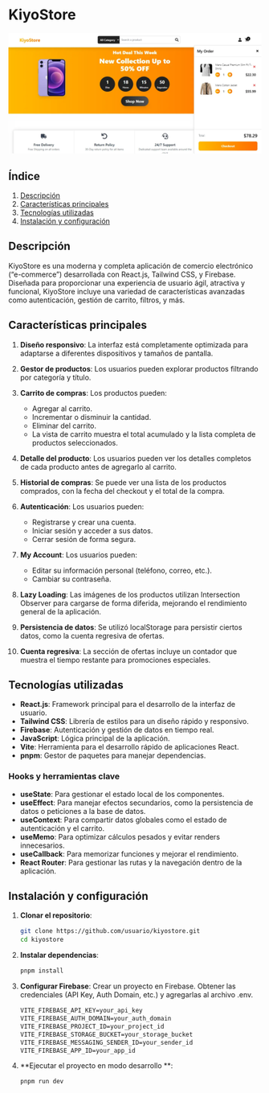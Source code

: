 # KiyoStore
![KiyoStore](public/KiyoStore.webp)

## Índice

1. [Descripción](#descripción)
2. [Características principales](#características-principales)
3. [Tecnologías utilizadas](#tecnologías-utilizadas)
4. [Instalación y configuración](#instalación-y-configuración)

## Descripción

KiyoStore es una moderna y completa aplicación de comercio electrónico (“e-commerce”) desarrollada con React.js, Tailwind CSS, y Firebase. Diseñada para proporcionar una experiencia de usuario ágil, atractiva y funcional, KiyoStore incluye una variedad de características avanzadas como autenticación, gestión de carrito, filtros, y más.

## Características principales

1. **Diseño responsivo**: La interfaz está completamente optimizada para adaptarse a diferentes dispositivos y tamaños de pantalla.

2. **Gestor de productos**: Los usuarios pueden explorar productos filtrando por categoría y título.

3. **Carrito de compras**: Los productos pueden:
   - Agregar al carrito.
   - Incrementar o disminuir la cantidad.
   - Eliminar del carrito.
   - La vista de carrito muestra el total acumulado y la lista completa de productos seleccionados.

4. **Detalle del producto**: Los usuarios pueden ver los detalles completos de cada producto antes de agregarlo al carrito.

5. **Historial de compras**: Se puede ver una lista de los productos comprados, con la fecha del checkout y el total de la compra.

6. **Autenticación**: Los usuarios pueden:
   - Registrarse y crear una cuenta.
   - Iniciar sesión y acceder a sus datos.
   - Cerrar sesión de forma segura.

7. **My Account**: Los usuarios pueden:
   - Editar su información personal (teléfono, correo, etc.).
   - Cambiar su contraseña.

8. **Lazy Loading**: Las imágenes de los productos utilizan Intersection Observer para cargarse de forma diferida, mejorando el rendimiento general de la aplicación.

9. **Persistencia de datos**: Se utilizó localStorage para persistir ciertos datos, como la cuenta regresiva de ofertas.

10. **Cuenta regresiva**: La sección de ofertas incluye un contador que muestra el tiempo restante para promociones especiales.

## Tecnologías utilizadas

- **React.js**: Framework principal para el desarrollo de la interfaz de usuario.
- **Tailwind CSS**: Librería de estilos para un diseño rápido y responsivo.
- **Firebase**: Autenticación y gestión de datos en tiempo real.
- **JavaScript**: Lógica principal de la aplicación.
- **Vite**: Herramienta para el desarrollo rápido de aplicaciones React.
- **pnpm**: Gestor de paquetes para manejar dependencias.

### Hooks y herramientas clave

- **useState**: Para gestionar el estado local de los componentes.
- **useEffect**: Para manejar efectos secundarios, como la persistencia de datos o peticiones a la base de datos.
- **useContext**: Para compartir datos globales como el estado de autenticación y el carrito.
- **useMemo**: Para optimizar cálculos pesados y evitar renders innecesarios.
- **useCallback**: Para memorizar funciones y mejorar el rendimiento.
- **React Router**: Para gestionar las rutas y la navegación dentro de la aplicación.

## Instalación y configuración

1. **Clonar el repositorio**:

   ```sh
   git clone https://github.com/usuario/kiyostore.git
   cd kiyostore

2. **Instalar dependencias**:
   ```sh
   pnpm install

3. **Configurar Firebase**:
   Crear un proyecto en Firebase.
   Obtener las credenciales (API Key, Auth Domain, etc.) y agregarlas al archivo .env.
    ````
    VITE_FIREBASE_API_KEY=your_api_key
    VITE_FIREBASE_AUTH_DOMAIN=your_auth_domain
    VITE_FIREBASE_PROJECT_ID=your_project_id
    VITE_FIREBASE_STORAGE_BUCKET=your_storage_bucket
    VITE_FIREBASE_MESSAGING_SENDER_ID=your_sender_id
    VITE_FIREBASE_APP_ID=your_app_id

4. **Ejecutar el proyecto en modo desarrollo **:

    ```sh
    pnpm run dev
